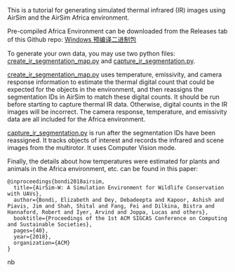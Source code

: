 This is a tutorial for generating simulated thermal infrared (IR) images using AirSim and the AirSim Africa environment. 

Pre-compiled Africa Environment can be downloaded from the Releases tab of this Github repo: 
[Windows 预编译二进制包](https://github.com/OpenHUTB/air/releases)

To generate your own data, you may use two python files: [create_ir_segmentation_map.py](https://github.com/Microsoft/AirSim/tree/main/PythonClient//computer_vision/create_ir_segmentation_map.py) and 
[capture_ir_segmentation.py](https://github.com/Microsoft/AirSim/tree/main/PythonClient//computer_vision/capture_ir_segmentation.py).

[create_ir_segmentation_map.py](https://github.com/Microsoft/AirSim/tree/main/PythonClient//computer_vision/create_ir_segmentation_map.py) uses temperature, emissivity, and camera response information to estimate the thermal digital count that could be expected for the objects in the environment, and then reassigns the segmentation IDs in AirSim to match these digital counts. It should be run before starting to capture thermal IR data. Otherwise, digital counts in the IR images will be incorrect. The camera response, temperature, and emissivity data are all included for the Africa environment.

[capture_ir_segmentation.py](https://github.com/Microsoft/AirSim/tree/main/PythonClient//computer_vision/capture_ir_segmentation.py) is run after the segmentation IDs have been reassigned. It tracks objects of interest and records the infrared and scene images from the multirotor. It uses Computer Vision mode.

Finally, the details about how temperatures were estimated for plants and animals in the Africa environment, etc. can be found in this paper:

    @inproceedings{bondi2018airsim,
      title={AirSim-W: A Simulation Environment for Wildlife Conservation with UAVs},
      author={Bondi, Elizabeth and Dey, Debadeepta and Kapoor, Ashish and Piavis, Jim and Shah, Shital and Fang, Fei and Dilkina, Bistra and Hannaford, Robert and Iyer, Arvind and Joppa, Lucas and others},
      booktitle={Proceedings of the 1st ACM SIGCAS Conference on Computing and Sustainable Societies},
      pages={40},
      year={2018},
      organization={ACM}
    }
nb
